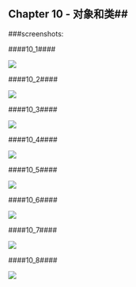 ## Chapter 10 - 对象和类##

###screenshots:

####10_1####

![](https://github.com/PytLab/Cpp-Primer-Plus/blob/master/ch10/screenshots/10_1.gif)

####10_2####

![](https://github.com/PytLab/Cpp-Primer-Plus/blob/master/ch10/screenshots/10_2.gif)

####10_3####

![](https://github.com/PytLab/Cpp-Primer-Plus/blob/master/ch10/screenshots/10_3.gif)

####10_4####

![](https://github.com/PytLab/Cpp-Primer-Plus/blob/master/ch10/screenshots/10_4.gif)

####10_5####

![](https://github.com/PytLab/Cpp-Primer-Plus/blob/master/ch10/screenshots/10_5.gif)

####10_6####

![](https://github.com/PytLab/Cpp-Primer-Plus/blob/master/ch10/screenshots/10_6.gif)

####10_7####

![](https://github.com/PytLab/Cpp-Primer-Plus/blob/master/ch10/screenshots/10_7.gif)

####10_8####

![](https://github.com/PytLab/Cpp-Primer-Plus/blob/master/ch10/screenshots/10_8.gif)

